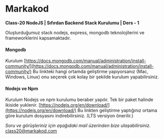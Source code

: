 # Markakod

**Class-20 NodeJS | Sıfırdan Backend Stack Kurulumu | Ders - 1**

Oluşturduğumuz stack nodejs, express, mongodb teknolojilerini ve frameworklerini kapsamaktadır.

#### Mongodb

*Kurulum*
[https://docs.mongodb.com/manual/administration/install-community/](https://docs.mongodb.com/manual/administration/install-community/)
Bu linkteki hangi ortamda geliştirme yapıyorsanız (Mac, Windows, Linux)
onu seçerek çok kolay bir şekilde kurulum yapabilirsiniz.

#### Nodejs ve Npm
*Kurulum*
Nodejs ve npm kurulumu beraber yapılır. Tek bir paket halinde ikiside yuklenir.
[https://nodejs.org/en/download/](https://nodejs.org/en/download/)
Bu linkten geliştirme yaptığınız ortama göre kurulum dosyasını indirebilirsiniz.
(LTS versiyon önerilir.)

*Soru ve görüşleriniz için aşağıdaki mail üzerinden bize ulaşabilirsiniz.*
class20@markakod.com